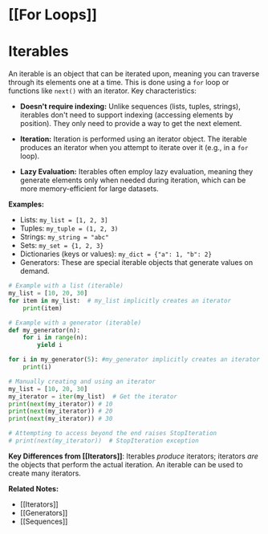 # [[For Loops]]
# Iterables

An iterable is an object that can be iterated upon, meaning you can traverse through its elements one at a time.  This is done using a `for` loop or functions like `next()` with an iterator.  Key characteristics:

* **Doesn't require indexing:** Unlike sequences (lists, tuples, strings), iterables don't need to support indexing (accessing elements by position). They only need to provide a way to get the next element.

* **Iteration:**  Iteration is performed using an iterator object.  The iterable produces an iterator when you attempt to iterate over it (e.g., in a `for` loop).

* **Lazy Evaluation:**  Iterables often employ lazy evaluation, meaning they generate elements only when needed during iteration, which can be more memory-efficient for large datasets.

**Examples:**

* Lists: `my_list = [1, 2, 3]`
* Tuples: `my_tuple = (1, 2, 3)`
* Strings: `my_string = "abc"`
* Sets: `my_set = {1, 2, 3}`
* Dictionaries (keys or values): `my_dict = {"a": 1, "b": 2}`
* Generators:  These are special iterable objects that generate values on demand.

```python
# Example with a list (iterable)
my_list = [10, 20, 30]
for item in my_list:  # my_list implicitly creates an iterator
    print(item)

# Example with a generator (iterable)
def my_generator(n):
    for i in range(n):
        yield i

for i in my_generator(5): #my_generator implicitly creates an iterator
    print(i)

# Manually creating and using an iterator
my_list = [10, 20, 30]
my_iterator = iter(my_list)  # Get the iterator
print(next(my_iterator)) # 10
print(next(my_iterator)) # 20
print(next(my_iterator)) # 30

# Attempting to access beyond the end raises StopIteration
# print(next(my_iterator))  # StopIteration exception

```

**Key Differences from [[Iterators]]**: Iterables *produce* iterators; iterators *are* the objects that perform the actual iteration.  An iterable can be used to create many iterators.

**Related Notes:**

* [[Iterators]]
* [[Generators]]
* [[Sequences]]

